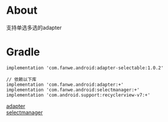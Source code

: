 # About
支持单选多选的adapter

# Gradle
```
implementation 'com.fanwe.android:adapter-selectable:1.0.2'

// 依赖以下库
implementation 'com.fanwe.android:adapter:+'
implementation 'com.fanwe.android:selectmanager:+'
implementation 'com.android.support:recyclerview-v7:+'
```

[adapter](https://github.com/zj565061763/adapter)
<br>
[selectmanager](https://github.com/zj565061763/selectmanager)
